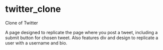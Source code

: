 # twitter_clone
Clone of Twitter

A page designed to replicate the page where you post a tweet, including a submit button for chosen tweet. Also features
div and design to replicate a user with a username and bio.
